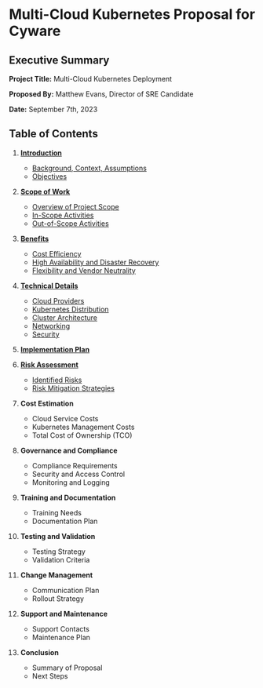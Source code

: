 # Multi-Cloud Kubernetes Proposal for Cyware

## Executive Summary

**Project Title:** Multi-Cloud Kubernetes Deployment

**Proposed By:** Matthew Evans, Director of SRE Candidate

**Date:** September 7th, 2023

## Table of Contents

1. [**Introduction**](./introduction.md)<a id='intro'></a>
   - [Background, Context, Assumptions](./introduction.md#background-context-assumptions)
   - [Objectives](./introduction.md#objectives)
   
2. [**Scope of Work**](./scope.md)<a id='scope'></a>
   - [Overview of Project Scope](./scope.md#overview-of-project-scope)
   - [In-Scope Activities](./scope.md#in-scope-activities)
   - [Out-of-Scope Activities](./scope.md#out-of-scope-activities)

3. [**Benefits**](./benefits.md)<a id='benefits'></a>
   - [Cost Efficiency](./benefits.md#cost-efficiency)
   - [High Availability and Disaster Recovery](./benefits.md#high-availability-and-disaster-recovery)
   - [Flexibility and Vendor Neutrality](./benefits.md#flexibility-and-vendor-neutrality)

4. [**Technical Details**](./techdetails.md)<a id='tech'></a>
   - [Cloud Providers](./techdetails.md#cloud-providers)
   - [Kubernetes Distribution](./techdetails.md#kubernetes-distribution)
   - [Cluster Architecture](./techdetails.md#cluster-architecture)
   - [Networking](./techdetails.md#networking)
   - [Security](./techdetails.md#security)

5. [**Implementation Plan**](./implementation.md)<a id='implement'></a>

6. [**Risk Assessment**](./risk.md)<a id='risk'></a>
   - [Identified Risks](./risk.md#identified-risks)
   - [Risk Mitigation Strategies](./risk.md#risk-mitigation-strategies)

7. **Cost Estimation**
   - Cloud Service Costs
   - Kubernetes Management Costs
   - Total Cost of Ownership (TCO)

8. **Governance and Compliance**
   - Compliance Requirements
   - Security and Access Control
   - Monitoring and Logging

9. **Training and Documentation**
   - Training Needs
   - Documentation Plan

10. **Testing and Validation**
    - Testing Strategy
    - Validation Criteria

11. **Change Management**
    - Communication Plan
    - Rollout Strategy

12. **Support and Maintenance**
    - Support Contacts
    - Maintenance Plan

13. **Conclusion**
    - Summary of Proposal
    - Next Steps

